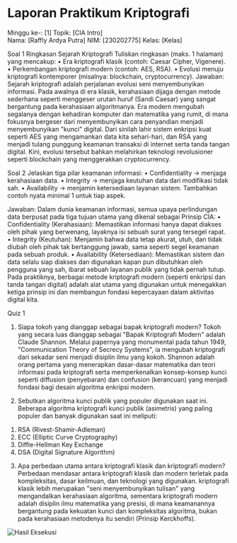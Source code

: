 # Laporan Praktikum Kriptografi
Minggu ke-: [1]
Topik: [CIA Intro]  
Nama: [Raffly Ardya Putra]
NIM: [230202775] 
Kelas: [Kelas]  

Soal 1
Ringkasan Sejarah Kriptografi
Tuliskan ringkasan (maks. 1 halaman) yang mencakup:
•	Era kriptografi klasik (contoh: Caesar Cipher, Vigenere).
•	Perkembangan kriptografi modern (contoh: AES, RSA).
•	Evolusi menuju kriptografi kontemporer (misalnya: blockchain, cryptocurrency).
Jawaban:
Sejarah kriptografi adalah perjalanan evolusi seni menyembunyikan informasi. Pada awalnya di era klasik, kerahasiaan dijaga dengan metode sederhana seperti menggeser urutan huruf (Sandi Caesar) yang sangat bergantung pada kerahasiaan algoritmanya. Era modern mengubah segalanya dengan kehadiran komputer dan matematika yang rumit, di mana fokusnya bergeser dari menyembunyikan cara penyandian menjadi menyembunyikan "kunci" digital. Dari sinilah lahir sistem enkripsi kuat seperti AES yang mengamankan data kita sehari-hari, dan RSA yang menjadi tulang punggung keamanan transaksi di internet serta tanda tangan digital. Kini, evolusi tersebut bahkan melahirkan teknologi revolusioner seperti blockchain yang menggerakkan cryptocurrency.

Soal 2
Jelaskan tiga pilar keamanan informasi:
•	Confidentiality → menjaga kerahasiaan data.
•	Integrity → menjaga keutuhan data dari modifikasi tidak sah.
•	Availability → menjamin ketersediaan layanan sistem.
Tambahkan contoh nyata minimal 1 untuk tiap aspek.

Jawaban:
Dalam dunia keamanan informasi, semua upaya perlindungan data berpusat pada tiga tujuan utama yang dikenal sebagai Prinsip CIA:
•	Confidentiality (Kerahasiaan): Memastikan informasi hanya dapat diakses oleh pihak yang berwenang, layaknya isi sebuah surat yang tersegel rapat.
•	Integrity (Keutuhan): Menjamin bahwa data tetap akurat, utuh, dan tidak diubah oleh pihak tak bertanggung jawab, sama seperti segel keamanan pada sebuah produk.
•	Availability (Ketersediaan): Memastikan sistem dan data selalu siap diakses dan digunakan kapan pun dibutuhkan oleh pengguna yang sah, ibarat sebuah layanan publik yang tidak pernah tutup.
Pada praktiknya, berbagai metode kriptografi modern (seperti enkripsi dan tanda tangan digital) adalah alat utama yang digunakan untuk menegakkan ketiga prinsip ini dan membangun fondasi kepercayaan dalam aktivitas digital kita.

Quiz 1
1. Siapa tokoh yang dianggap sebagai bapak kriptografi modern?
Tokoh yang secara luas dianggap sebagai "Bapak Kriptografi Modern" adalah Claude Shannon. Melalui papernya yang monumental pada tahun 1949, "Communication Theory of Secrecy Systems", ia mengubah kriptografi dari sekadar seni menjadi disiplin ilmu yang kokoh. Shannon adalah orang pertama yang menerapkan dasar-dasar matematika dan teori informasi pada kriptografi serta memperkenalkan konsep-konsep kunci seperti diffusion (penyebaran) dan confusion (kerancuan) yang menjadi fondasi bagi desain algoritma enkripsi modern.

2. Sebutkan algoritma kunci publik yang populer digunakan saat ini.
Beberapa algoritma kriptografi kunci publik (asimetris) yang paling populer dan banyak digunakan saat ini meliputi:
1)	RSA (Rivest-Shamir-Adleman)
2)	ECC (Elliptic Curve Cryptography)
3)	Diffie-Hellman Key Exchange
4)	DSA (Digital Signature Algorithm)

3. Apa perbedaan utama antara kriptografi klasik dan kriptografi modern?
Perbedaan mendasar antara kriptografi klasik dan modern terletak pada kompleksitas, dasar keilmuan, dan teknologi yang digunakan. kriptografi klasik lebih merupakan "seni menyembunyikan tulisan" yang mengandalkan kerahasiaan algoritma, sementara kriptografi modern adalah disiplin ilmu matematika yang presisi, di mana keamanannya bergantung pada kekuatan kunci dan kompleksitas algoritma, bukan pada kerahasiaan metodenya itu sendiri (Prinsip Kerckhoffs).

![Hasil Eksekusi](screenshots/hasil.png)